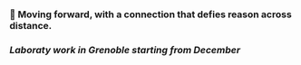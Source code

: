 ### 🚀 Moving forward, with a connection that defies reason across distance.
### *Laboraty work in Grenoble starting from December*
